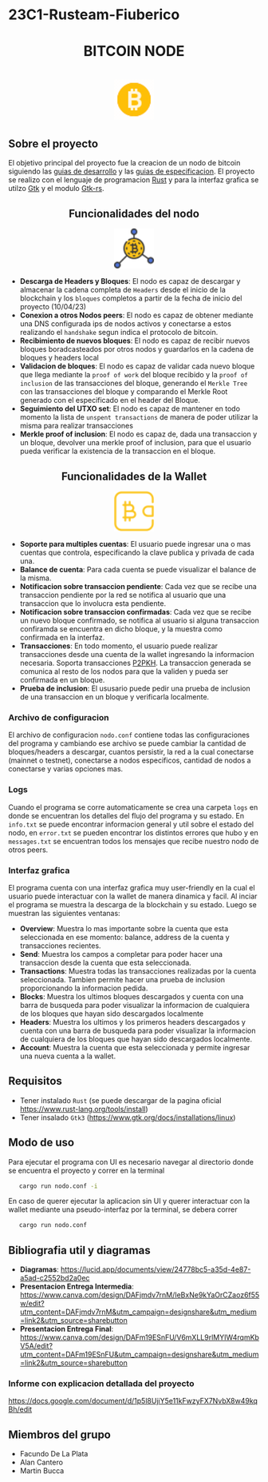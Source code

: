 # 23C1-Rusteam-Fiuberico
<div align="center">
  <p align="center">
    <h1> BITCOIN NODE <h1 />
  </p>
  <img src="src/readme_images/icon.gif" alt="Logo" width="80" height="80">
</div>

## Sobre el proyecto
El objetivo principal del proyecto fue la creacion de un nodo de bitcoin siguiendo las [guias de desarrollo](https://developer.bitcoin.org/devguide/index.html) y las [guias de especificacion](https://developer.bitcoin.org/reference/index.html). El proyecto se realizo con el lenguaje de programacion [Rust](https://www.rust-lang.org/) y para la interfaz grafica se utilzo [Gtk](https://www.gtk.org/) y el modulo [Gtk-rs](https://gtk-rs.org/).







<div align="center">

## Funcionalidades del nodo 

</div>

<p align="center">
  <img src="src/readme_images/node.png" alt="Logo" width="80" height="80">
</p>

* **Descarga de Headers y Bloques**: El nodo es capaz de descargar y almacenar la cadena completa de `Headers` desde el inicio de la blockchain y los `bloques` completos a partir de la fecha de inicio del proyecto (10/04/23)
* **Conexion a otros Nodos peers**: El nodo es capaz de obtener mediante una DNS configurada ips de nodos activos y conectarse a estos realizando el `handshake` segun indica el protocolo de bitcoin.
* **Recibimiento de nuevos bloques**: El nodo es capaz de recibir nuevos bloques boradcasteados por otros nodos y guardarlos en la cadena de bloques y headers local
* **Validacion de bloques**: El nodo es capaz de validar cada nuevo bloque que llega mediante la `proof of work` del bloque recibido y la `proof of inclusion` de las transacciones del bloque, generando el `Merkle Tree` con las transacciones del bloque y comparando el Merkle Root generado con el especificado en el header del Bloque.
* **Seguimiento del UTXO set**: El nodo es capaz de mantener en todo momento la lista de `unspent transactions` de manera de poder utilizar la misma para realizar transacciones
* **Merkle proof of inclusion**: El nodo es capaz de, dada una transaccion y un bloque, devolver una merkle proof of inclusion, para que el usuario pueda verificar la existencia de la transaccion en el bloque.

<div align="center">

## Funcionalidades de la Wallet 

</div>
<p align="center">
  <img src="src/readme_images/wallet.png" alt="Logo" width="80" height="80">
</p>



* **Soporte para multiples cuentas**: El usuario puede ingresar una o mas cuentas que controla, especificando la clave publica y privada de cada una.
* **Balance de cuenta**: Para cada cuenta se puede visualizar el balance de la misma.
* **Notificacion sobre transaccion pendiente**: Cada vez que se recibe una transaccion pendiente por la red se notifica al usuario que una transaccion que lo involucra esta pendiente.
* **Notificacion sobre transaccion confirmadas**: Cada vez que se recibe un nuevo bloque confirmado, se notifica al usuario si alguna transaccion confiramda se encuentra en dicho bloque, y la muestra como confirmada en la interfaz.
* **Transacciones**: En todo momento, el usuario puede realizar transacciones desde una cuenta de la wallet ingresando la informacion necesaria. Soporta transacciones [P2PKH](https://academy.bit2me.com/que-es-p2pkh/). La transaccion generada se comunica al resto de los nodos para que la validen y pueda ser confirmada en un bloque.
* **Prueba de inclusion**: El ususario puede pedir una prueba de inclusion de una transaccion en un bloque y verificarla localmente.

### Archivo de configuracion
El archivo de configuracion `nodo.conf` contiene todas las configuraciones del programa y cambiando ese archivo se puede cambiar la cantidad de bloques/headers a descargar, cuantos persistir, la red a la cual conectarse (mainnet o testnet), conectarse a nodos especificos, cantidad de nodos a conectarse y varias opciones mas.
### Logs
Cuando el programa se corre automaticamente se crea una carpeta `logs` en donde se encuentran los detalles del flujo del programa y su estado. En `info.txt` se puede encontrar informacion general y util sobre el estado del nodo, en `error.txt` se pueden encontrar los distintos errores que hubo y en `messages.txt` se encuentran todos los mensajes que recibe nuestro nodo de otros peers.
### Interfaz grafica
El programa cuenta con una interfaz grafica muy user-friendly en la cual el usuario puede interactuar con la wallet de manera dinamica y facil. Al inciar el programa se muestra la descarga de la blockchain y su estado. Luego se muestran las siguientes ventanas:
* **Overview**: Muestra lo mas importante sobre la cuenta que esta seleccionada en ese momento: balance, address de la cuenta y transacciones recientes.
* **Send**: Muestra los campos a completar para poder hacer una transaccion desde la cuenta que esta seleccionada.
* **Transactions**: Muestra todas las transacciones realizadas por la cuenta seleccionada. Tambien permite hacer una prueba de inclusion proporcionando la informacion pedida.
* **Blocks**: Muestra los ultimos bloques descargados y cuenta con una barra de busqueda para poder visualizar la informacion de cualquiera de los bloques que hayan sido descargados localmente
* **Headers**: Muestra los ultimos y los primeros headers descargados y cuenta con una barra de busqueda para poder visualizar la informacion de cualquiera de los bloques que hayan sido descargados localmente.
* **Account**: Muestra la cuenta que esta seleccionada y permite ingresar una nueva cuenta a la wallet.
## Requisitos
* Tener instalado `Rust` (se puede descargar de la pagina oficial https://www.rust-lang.org/tools/install)
* Tener insalado `Gtk3` (https://www.gtk.org/docs/installations/linux)
## Modo de uso
Para ejecutar el programa con UI es necesario navegar al directorio donde se encuentra el proyecto y correr en la terminal
```sh
   cargo run nodo.conf -i
```

En caso de querer ejecutar la aplicacion sin UI y querer interactuar con la wallet mediante una pseudo-interfaz por la terminal, se debera correr

```sh
   cargo run nodo.conf
```
## Bibliografia util y diagramas

* **Diagramas**: https://lucid.app/documents/view/24778bc5-a35d-4e87-a5ad-c2552bd2a0ec
* **Presentacion Entrega Intermedia**: https://www.canva.com/design/DAFjmdv7rnM/IeBxNe9kYaOrCZaoz6f55w/edit?utm_content=DAFjmdv7rnM&utm_campaign=designshare&utm_medium=link2&utm_source=sharebutton
* **Presentacion Entrega Final**: https://www.canva.com/design/DAFm19ESnFU/V6mXLL9rlMYIW4rqmKbV5A/edit?utm_content=DAFm19ESnFU&utm_campaign=designshare&utm_medium=link2&utm_source=sharebutton

### Informe con explicacion detallada del proyecto

https://docs.google.com/document/d/1p5l8UjiY5e11kFwzyFX7NvbX8w49kqBh/edit

## Miembros del grupo
- Facundo De La Plata
- Alan Cantero
- Martin Bucca

